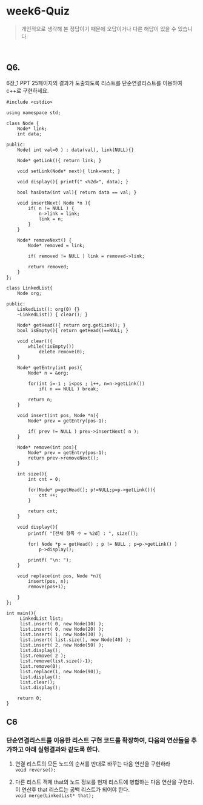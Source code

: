 # week6-Quiz
> 개인적으로 생각해 본 정답이기 때문에 오답이거나 다른 해답이 있을 수 있습니다. <br/>

<br/>

## Q6.
6장_1 PPT 25페이지의 결과가 도출되도록 리스트를 단순연결리스트를 이용하여 c++로 구현하세요.
```
#include <cstdio>

using namespace std;

class Node {
    Node* link;
    int data;
    
public:
    Node( int val=0 ) : data(val), link(NULL){}
    
    Node* getLink(){ return link; }
    
    void setLink(Node* next){ link=next; }
    
    void display(){ printf(" <%2d>", data); }
    
    bool hasData(int val){ return data == val; }
    
    void insertNext( Node *n ){
        if( n != NULL ) {
            n->link = link;
            link = n;
        }
    }
    
    Node* removeNext() {
        Node* removed = link;
        
        if( removed != NULL ) link = removed->link;
        
        return removed;
    }
};

class LinkedList{
    Node org;
    
public:
    LinkedList(): org(0) {}
    ~LinkedList() { clear(); }

    Node* getHead(){ return org.getLink(); }
    bool isEmpty(){ return getHead()==NULL; }

    void clear(){
        while(!isEmpty())
            delete remove(0);
    }

    Node* getEntry(int pos){
        Node* n = &org;

        for(int i=-1 ; i<pos ; i++, n=n->getLink())
            if( n == NULL ) break;

        return n;
    }

    void insert(int pos, Node *n){
        Node* prev = getEntry(pos-1);
    
        if( prev != NULL ) prev->insertNext( n );
    }

    Node* remove(int pos){
        Node* prev = getEntry(pos-1);
        return prev->removeNext();
    }
    
    int size(){
        int cnt = 0;
        
        for(Node* p=getHead(); p!=NULL;p=p->getLink()){
            cnt ++;
        }
        
        return cnt;
    }
    
    void display(){
        printf( "[전체 항목 수 = %2d] : ", size());
        
        for( Node *p = getHead() ; p != NULL ; p=p->getLink() )
            p->display();
            
        printf( "\n: ");
    }
    
    void replace(int pos, Node *n){
        insert(pos, n);
        remove(pos+1);
        
    }
};

int main(){
     LinkedList list;
     list.insert( 0, new Node(10) );
     list.insert( 0, new Node(20) );
     list.insert( 1, new Node(30) );
     list.insert( list.size(), new Node(40) );
     list.insert( 2, new Node(50) );
     list.display();
     list.remove( 2 );
     list.remove(list.size()-1);
     list.remove(0);
     list.replace(1, new Node(90));
     list.display();
     list.clear();
     list.display();
    
    return 0;
}

```


## C6
### 단순연결리스트를 이용한 리스트 구현 코드를 확장하여, 다음의 연산들을 추가하고 아래 실행결과와 같도록 한다.
1) 연결 리스트의 모든 노드의 순서를 반대로 바꾸는 다음 연산을 구현하라<br/>
  `void reverse();`

2) 다른 리스트 객체 that의 노드 정보를 현재 리스트에 병합하는 다음 연산을 구현라. 이 연산후 that 리스트는 공백 리스트가 되어야 한다. <br/>
  `void merge(LinkedList* that);`
